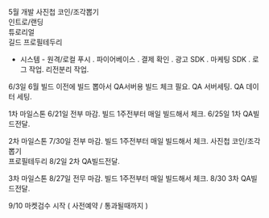 

5월 개발 
사진첩 
코인/조각뽑기  
인트로/랜딩  
튜로리얼  
길드 
프로필테두리 


- 시스템 - 
원격/로컬 푸시 . 
파이어베이스 . 
결제 확인 . 
광고 SDK . 
마케팅 SDK . 
로그 작업. 
리전분리 작업. 





6/3일
6월 빌드 이전에 빌드 뽑아서 QA서버용 빌드 체크 필요.
QA 서버세팅. QA 데이터 세팅. 


1차 마일스톤
6/21일 전부 마감.
빌드 1주전부터 매일 빌드해서 체크.
6/25일 1차 QA빌드전달.


2차 마일스톤
7/30일 전부 마감.
빌드 1주전부터 매일 빌드해서 체크.
사진첩 
코인/조각뽑기  
프로필테두리 
8/2일 2차 QA빌드전달.


3차 마일스톤
8/27일 전무 마감.
빌드 1주전부터 매일 빌드해서 체크.
8/30 3차 QA빌드전달.




9/10 마켓검수 시작 ( 사전예약 / 통과될때까지 ) 